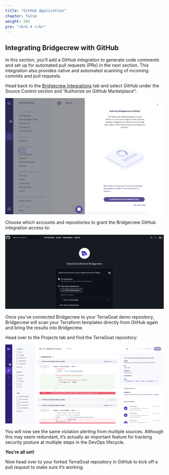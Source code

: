 ```yaml
---
title: "GitHub Application"
chapter: false
weight: 205
pre: "<b>5.4 </b>"
---
```


## Integrating Bridgecrew with GitHub

In this section, you’ll add a GitHub integration to generate code comments and set up for automated pull requests (PRs) in the next section. This integration also provides native and automated scanning of incoming commits and pull requests.

Head back to the [Bridgecrew Integrations](https://www.bridgecrew.cloud/integrations/Github) tab and select GitHub under the Source Control section and “Authorize on GitHub Marketplace”:

![Authorize Github Bridgecrew Integration](images/bridgecrew_github_application.png "Authorize Github Bridgecrew Integration")

Choose which accounts and repositories to grant the Bridgecrew GitHub integration access to:

![Grant repo access](images/github_repo_access.png "Grant repo access")

Once you’ve connected Bridgecrew to your TerraGoat demo repository, Bridgecrew will scan your Terraform templates directly from GitHub again and bring the results into Bridgecrew.

Head over to the Projects tab and find the TerraGoat repository:

![Bridgecrew Projects page](images/bridgecrew_projects_page.png "Bridgecrew Projects page")

You will now see the same violation alerting from multiple sources. Although this may seem redundant, it’s actually an important feature for tracking security posture at multiple steps in the DevOps lifecycle.

**You’re all set!**

Now head over to your forked TerraGoat repository in GitHub to kick off a pull request to make sure it’s working.